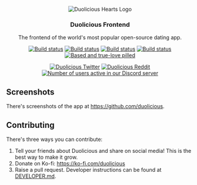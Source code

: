 <p align="center">
<img src="https://avatars.githubusercontent.com/u/134650848?s=100&v=4" alt="Duolicious Hearts Logo" >
<h3 align="center">Duolicious Frontend</h3>
<p align="center">
The frontend of the world's most popular open-source dating app.</p>
</p>

<p align="center">
<a href="https://github.com/duolicious/duolicious-frontend/actions/workflows/jest.yml"><img src="https://img.shields.io/github/actions/workflow/status/duolicious/duolicious-frontend/.github%2Fworkflows%2Fjest.yml?label=Jest" alt="Build status"/></a>
<a href="https://github.com/duolicious/duolicious-frontend/actions/workflows/playwright.yml"><img src="https://img.shields.io/github/actions/workflow/status/duolicious/duolicious-frontend/.github%2Fworkflows%2Fplaywright.yml?label=Playwright" alt="Build status"/></a>
<a href="https://github.com/duolicious/duolicious-frontend/actions/workflows/type-checks.yml"><img src="https://img.shields.io/github/actions/workflow/status/duolicious/duolicious-frontend/.github%2Fworkflows%2Ftype-checks.yml?label=Type Checks" alt="Build status"/></a>
<a href="https://github.com/duolicious/duolicious-frontend/actions/workflows/publish.yml"><img src="https://img.shields.io/github/actions/workflow/status/duolicious/duolicious-frontend/.github%2Fworkflows%2Fpublish.yml?label=Publish" alt="Build status"/></a>
<a href="https://duolicious.app/"><img src="https://img.shields.io/badge/Based-True--love_pilled-7700ff" alt="Based and true-love pilled"/></a>
</p>

<p align="center">
<a href="https://x.com/duoliciousapp"><img src="https://img.shields.io/twitter/follow/duoliciousapp" alt="Duolicious Twitter"/></a>
<a href="https://www.reddit.com/r/duolicious/"><img src="https://img.shields.io/reddit/subreddit-subscribers/duolicious" alt="Duolicious Reddit"/></a>
<a href="https://discord.gg/cxrgbPT5Ua"><img src="https://img.shields.io/discord/1199343412609040384?logo=discord&logoColor=white&label=Discord" alt="Number of users active in our Discord server"/></a>
</p>

## Screenshots

There's screenshots of the app at https://github.com/duolicious.

## Contributing

There's three ways you can contribute:

1. Tell your friends about Duolicious and share on social media! This is the best way to make it grow.
2. Donate on Ko-fi: https://ko-fi.com/duolicious
3. Raise a pull request. Developer instructions can be found at [DEVELOPER.md](DEVELOPER.md).

